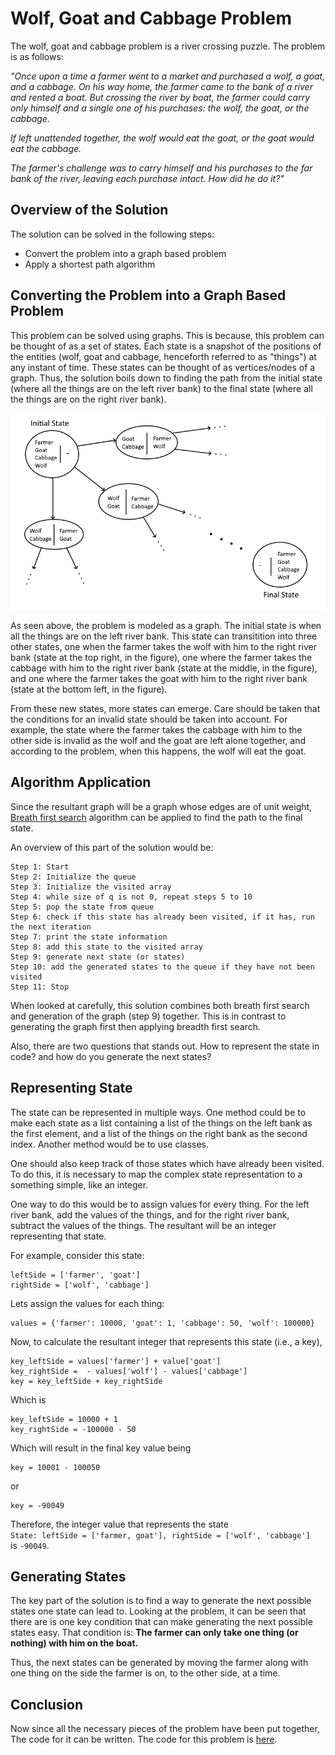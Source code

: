 # Wolf, Goat and Cabbage Problem

The wolf, goat and cabbage problem is a river crossing puzzle. The problem is as follows:

*"Once upon a time a farmer went to a market and purchased a wolf, a goat, and a cabbage. On his way home, the farmer came to the bank of a river and rented a boat. But crossing the river by boat, the farmer could carry only himself and a single one of his purchases: the wolf, the goat, or the cabbage.*

*If left unattended together, the wolf would eat the goat, or the goat would eat the cabbage.*

*The farmer's challenge was to carry himself and his purchases to the far bank of the river, leaving each purchase intact. How did he do it?"*

## Overview of the Solution

The solution can be solved in the following steps:

- Convert the problem into a graph based problem
- Apply a shortest path algorithm

## Converting the Problem into a Graph Based Problem

This problem can be solved using graphs. This is because, this problem can be thought of as a set of states. Each state is a snapshot of the positions of the entities (wolf, goat and cabbage, henceforth referred to as "things") at any instant of time. These states can be thought of as vertices/nodes of a graph. Thus, the solution boils down to finding the path from the initial state (where all the things are on the left river bank) to the final state (where all the things are on the right river bank).

![states](res/states.png)

As seen above, the problem is modeled as a graph. The initial state is when all the things are on the left river bank. This state can transitition into three other states, one when the farmer takes the wolf with him to the right river bank (state at the top right, in the figure), one where the farmer takes the cabbage with him to the right river bank (state at the middle, in the figure), and one where the farmer takes the goat with him to the right river bank (state at the bottom left, in the figure).

From these new states, more states can emerge. Care should be taken that the conditions for an invalid state should be taken into account. For example, the state where the farmer takes the cabbage with him to the other side is invalid as the wolf and the goat are left alone together, and according to the problem, when this happens, the wolf will eat the goat.

## Algorithm Application

Since the resultant graph will be a graph whose edges are of unit weight, [Breath first search]( https://en.wikipedia.org/wiki/Breadth-first_search ) algorithm can be applied to find the path to the final state.

An overview of this part of the solution would be:

```
Step 1: Start
Step 2: Initialize the queue
Step 3: Initialize the visited array
Step 4: while size of q is not 0, repeat steps 5 to 10
Step 5: pop the state from queue
Step 6: check if this state has already been visited, if it has, run the next iteration
Step 7: print the state information
Step 8: add this state to the visited array
Step 9: generate next state (or states)
Step 10: add the generated states to the queue if they have not been visited
Step 11: Stop
```

When looked at carefully, this solution combines both breath first search and generation of the graph (step 9) together. This is in contrast to generating the graph first then applying breadth first search.

Also, there are two questions that stands out. How to represent the state in code? and how do you generate the next states?

## Representing State

The state can be represented in multiple ways. One method could be to make each state as a list containing a list of the things on the left bank as the first element, and a list of the things on the right bank as the second index. Another method would be to use classes.

One should also keep track of those states which have already been visited. To do this, it is necessary to map the complex state representation to a something simple, like an integer.

One way to do this would be to assign values for every thing. For the left river bank, add the values of the things, and for the right river bank, subtract the values of the things. The resultant will be an integer representing that state.

For example, consider this state:

```
leftSide = ['farmer', 'goat']
rightSide = ['wolf', 'cabbage']
```

Lets assign the values for each thing:

```
values = {'farmer': 10000, 'goat': 1, 'cabbage': 50, 'wolf': 100000}
```

Now, to calculate the resultant integer that represents this state (i.e., a key),

```
key_leftSide = values['farmer'] + value['goat']
key_rightSide =  - values['wolf'] - values['cabbage']
key = key_leftSide + key_rightSide
```

Which is

```
key_leftSide = 10000 + 1
key_rightSide = -100000 - 50
```

Which will result in the final key value being

```
key = 10001 - 100050
```

or

```
key = -90049
```

Therefore, the integer value that represents the state <br>`State: leftSide = ['farmer, goat'], rightSide = ['wolf', 'cabbage']` <br>is `-90049`.

## Generating States

The key part of the solution is to find a way to generate the next possible states one state can lead to. Looking at the problem, it can be seen that there are is one key condition that can make generating the next possible states easy. That condition is: __The farmer can only take one thing (or nothing) with him on the boat.__ 

Thus, the next states can be generated by moving the farmer along with one thing on the side the farmer is on, to the other side, at a time. 

## Conclusion

Now since all the necessary pieces of the problem have been put together, The code for it can be written. The code for this problem is [here](code/wolf_goat_cabbage.py).

